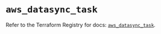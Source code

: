 # `aws_datasync_task`

Refer to the Terraform Registry for docs: [`aws_datasync_task`](https://registry.terraform.io/providers/hashicorp/aws/6.14.0/docs/resources/datasync_task).
